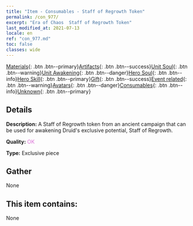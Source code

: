 ```yaml
---
title: "Item - Consumables - Staff of Regrowth Token"
permalink: /con_977/
excerpt: "Era of Chaos  Staff of Regrowth Token"
last_modified_at: 2021-07-13
locale: en
ref: "con_977.md"
toc: false
classes: wide
---
```

 [Materials](/Items/){: .btn .btn--primary}[Artifacts](/Items/Artifacts/){: .btn .btn--success}[Unit Soul](/Items/UnitSoul/){: .btn .btn--warning}[Unit Awakening](/Items/UnitAwakening/){: .btn .btn--danger}[Hero Soul](/Items/HeroSoul/){: .btn .btn--info}[Hero Skill](/Items/HeroSkill/){: .btn .btn--primary}[Gift](/Items/Gift/){: .btn .btn--success}[Event related](/Items/Events/){: .btn .btn--warning}[Avatars](/Items/Avatars/){: .btn .btn--danger}[Consumables](/Items/Consumables/){: .btn .btn--info}[Unknown](/Items/Unknown/){: .btn .btn--primary}

## Details
 **Description:** A Staff of Regrowth token from an ancient campaign that can be used for awakening Druid's exclusive potential, Staff of Regrowth.

 **Quality:** <span style="color: #DA70D6">OK</span>

 **Type:** Exclusive piece

## Gather

  None

## This item contains:

  None

